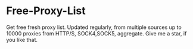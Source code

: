 # Free-Proxy-List
Get free fresh proxy list. Updated regularly, from multiple sources up to 10000 proxies from HTTP/S, SOCK4,SOCK5, aggregate. Give me a star, if you like that.
